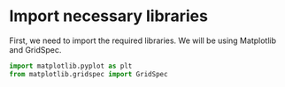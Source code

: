 # Import necessary libraries

First, we need to import the required libraries. We will be using Matplotlib and GridSpec.

```python
import matplotlib.pyplot as plt
from matplotlib.gridspec import GridSpec
```
